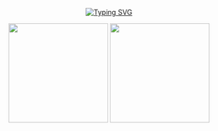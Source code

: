<div align="center">

[![Typing SVG](https://readme-typing-svg.demolab.com?font=Anta&size=25&pause=1000&color=F77C48&random=false&width=435&lines=Welcome+to+my+NEW+World)](https://git.io/typing-svg)
</div>



<div align="center">
  
  <img src="https://github-readme-stats.vercel.app/api?username=SaaRaaS-1300&show_icons=true&theme=gruvbox" height="200">
  <img src="https://github-readme-stats.vercel.app/api/top-langs/?username=SaaRaaS-1300" height="200">
</div>
